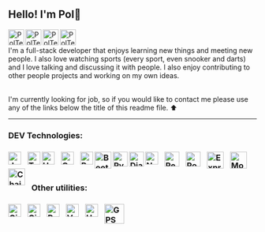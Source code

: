 ## Hello! I'm Pol:wave:

[<img align='left' alt=' PolTexido | LinkedIn' width='32px' src='https://cdn.icon-icons.com/icons2/31/PNG/256/sociallinkedin_member_2751.png' />][linkedin]
[<img align='left' alt=' PolTexido | Gmail' width='32px' src='https://cdn.icon-icons.com/icons2/1381/PNG/512/gmail_93551.png' />][Gmail]
[<img align='left' alt=' PolTexido | Whatsapp' width='32px' src='https://cdn.icon-icons.com/icons2/41/PNG/128/whatsappmessage_conversation_whatsap_7149.png' />][whatsapp]
[<img align='left' alt=' PolTexido | Line' width='32px' src='https://cdn.icon-icons.com/icons2/1099/PNG/512/1485482196-line_78675.png'/>][line]

<br>
<br>
I'm a full-stack developer that enjoys learning new things and meeting new people. I also love watching sports (every sport, even snooker and darts) and I love talking and discussing it with people. I also enjoy contributing to other people projects and working on my own ideas.
<br>
<br>

I'm currently looking for job, so if you would like to contact me please use any of the links below the title of this readme file. ⬆️ 

<hr>
<!-- ![](https://komarev.com/ghpvc/?username=Calss0t&label=PROFILE+VIEWS&color=blueviolet) -->

<h3> DEV Technologies: <h3>
<a href="https://developer.mozilla.org/en-US/docs/Web/JavaScript"><img align="left" alt="JavaScript" width="26px" src="https://cdn.jsdelivr.net/gh/devicons/devicon/icons/javascript/javascript-original.svg" style="padding-right:10px;" /></a>
<a href="https://www.typescriptlang.org/"><img align="left" alt="TypeScript" width="26px" src="https://upload.wikimedia.org/wikipedia/commons/thumb/4/4c/Typescript_logo_2020.svg/1024px-Typescript_logo_2020.svg.png?20210506173343" /></a>
<a href="https://en.wikipedia.org/wiki/HTML5"><img align="left" alt="HTML5" width="26px" src="https://cdn.jsdelivr.net/gh/devicons/devicon/icons/html5/html5-original.svg" style="padding-right:10px;" /></a>
<a href="https://developer.mozilla.org/en-US/docs/Web/CSS"><img align="left" alt="CSS3" width="26px" src="https://cdn.jsdelivr.net/gh/devicons/devicon/icons/css3/css3-original.svg" style="padding-right:10px;" /></a>
<a href="https://reactjs.org/"><img align="left" alt="React" width="26px" src="https://cdn.worldvectorlogo.com/logos/react-1.svg" /></a>
<a href="https://getbootstrap.com/"><img align="left" alt="Bootstrap" width="34px" src="https://getbootstrap.com/docs/5.2/assets/brand/bootstrap-logo-shadow.png" /></a>
<a href="https://www.python.org/"><img align="left" alt="Python3" width="30px" src="https://img.icons8.com/color/512/python.png" /></a>
<a href="https://www.djangoproject.com/"><img align="left" alt="Django" width="30px" src="https://toppng.com/uploads/preview/django-python-logo-apress-the-definitive-guide-to-django-web-development-11562875828mqany5qert.png" /></a>
<a href="https://nodejs.org/en/"><img align="left" alt="Node" width="26px" src="https://www.vectorlogo.zone/logos/nodejs/nodejs-icon.svg" style="padding-right:10px;" /></a>
<a href="https://reactnative.dev/"><img align="left" alt="React-Native" width="30px" src="https://toppng.com/uploads/preview/react-native-svg-transformer-allows-you-import-svg-aperture-science-innovators-logo-11562851994zqcpwozsvy.png" style="padding-right:10px;" /></a>
<a href="https://www.postgresql.org/"><img align="left" alt="PostgreSQL" width="30px" src="https://www.vectorlogo.zone/logos/postgresql/postgresql-icon.svg" style="padding-right:10px;" /></a>
<a href="https://expressjs.com/"><img align="left" alt="ExpressJS" width="34px" src="https://www.pngfind.com/pngs/m/136-1363736_express-js-icon-png-transparent-png.png" style="padding-right:10px;" /></a>
<a href="https://mochajs.org/"><img align="left" alt="Mocha" width="34px" src="https://cldup.com/xFVFxOioAU.svg" style="padding-right:10px;" /></a>
<a href="https://www.chaijs.com/"><img align="left" alt="Chai" width="34px" src="http://chaijs.com/img/chai-logo.png" style="padding-right:10px;" /></a>

<br/>
<br/>

 
<h3> Other utilities: <h3>
<a href="https://git-scm.com/"><img align="left" alt="Git" width="26px" src="https://cdn.jsdelivr.net/gh/devicons/devicon/icons/git/git-original.svg" style="padding-right:10px;" /></a>
<a href="https://github.com/"><img align="left" alt="Github" width="26px" src="https://github.githubassets.com/images/modules/logos_page/GitHub-Mark.png" style="padding-right:10px;" /></a>
<a href="https://www.postman.com/"><img align="left" alt="Postman" width="26px" src="https://static-00.iconduck.com/assets.00/postman-icon-497x512-beb7sy75.png" style="padding-right:10px;" /></a>
<a href="https://vercel.com/dashboard"><img align="left" alt="Vercel" width="26px" src="https://camo.githubusercontent.com/add2c9721e333f0043ac938f3dadbc26a282776e01b95b308fcaba5afaf74ae3/68747470733a2f2f6173736574732e76657263656c2e636f6d2f696d6167652f75706c6f61642f76313538383830353835382f7265706f7369746f726965732f76657263656c2f6c6f676f2e706e67" style="padding-right:10px;"  /></a>
<a href="https://www.heroku.com/"><img align="left" alt="Heroku" width="26px" src="https://cdn.iconscout.com/icon/free/png-256/heroku-2752161-2284978.png"  style="padding-right:10px;" /> </a>
 <a href="https://play.google.com/store/games?hl=en"><img align="left" alt="GPS" width="40px" src="https://logos-world.net/wp-content/uploads/2020/12/Google-Play-icon-logo.png"  style="padding-right:10px;" /> </a>









[linkedin]: https://www.linkedin.com/in/pol-texido/
[Gmail]: mailto:pol.texido.b@gmail.com
[whatsapp]: https://wa.me/34638577199
[line]: https://line.me/R/ti/p/poltexido
